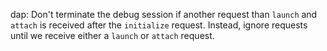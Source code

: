 dap: Don't terminate the debug session if another request than `launch` and `attach` is received after the `initialize` request. Instead,
ignore requests until we receive either a `launch` or `attach` request.
